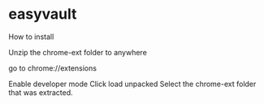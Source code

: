 # easyvault

How to install

Unzip the chrome-ext folder to anywhere

go to chrome://extensions

Enable developer mode
Click load unpacked
Select the chrome-ext folder that was extracted.
